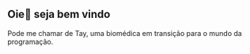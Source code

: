 ## Oie👋 seja bem vindo 

Pode me chamar de Tay, uma biomédica em transição para o mundo da programação.

